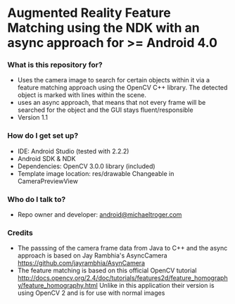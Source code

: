 # Augmented Reality Feature Matching using the NDK with an async approach for >= Android 4.0

### What is this repository for?
* Uses the camera image to search for certain objects within it via a feature matching approach using the OpenCV C++ library. The detected object is marked with lines within the scene.
* uses an async approach, that means that not every frame will be searched for the object and the GUI stays fluent/responsible
* Version 1.1

### How do I get set up?
* IDE: Android Studio (tested with 2.2.2)
* Android SDK & NDK
* Dependencies: OpenCV 3.0.0 library (included)
* Template image location: res/drawable Changeable in CameraPreviewView

### Who do I talk to?
* Repo owner and developer: android@michaeltroger.com

### Credits
* The passsing of the camera frame data from Java to C++ and the async approach is based on Jay Rambhia's AsyncCamera  https://github.com/jayrambhia/AsynCamera
* The feature matching is based on this official OpenCV tutorial http://docs.opencv.org/2.4/doc/tutorials/features2d/feature_homography/feature_homography.html Unlike in this application their version is using OpenCV 2 and is for use with normal images
